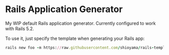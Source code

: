 # Rails Application Generator

My WIP default Rails application generator. Currently configured to work with Rails 5.2.

To use it, just specify the template when generating your Rails app:

```ruby
rails new foo -m https://raw.githubusercontent.com/shioyama/rails-template/master/template.rb
```
